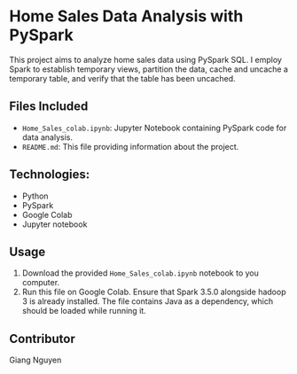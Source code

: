 # Home Sales Data Analysis with PySpark

This project aims to analyze home sales data using PySpark SQL. I employ Spark to establish temporary views, partition the data, cache and uncache a temporary table, and verify that the table has been uncached.

## Files Included

- `Home_Sales_colab.ipynb`: Jupyter Notebook containing PySpark code for data analysis.
- `README.md`: This file providing information about the project.

## Technologies:

- Python 
- PySpark
- Google Colab
- Jupyter notebook

## Usage
1. Download the provided `Home_Sales_colab.ipynb` notebook to you computer.
2. Run this file on Google Colab. Ensure that Spark 3.5.0 alongside hadoop 3 is already installed. The file contains Java as a dependency, which should be loaded while running it.

## Contributor
Giang Nguyen
